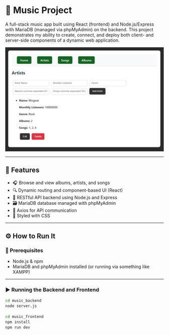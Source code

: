 # 🎵 Music Project

A full-stack music app built using React (frontend) and Node.js/Express with MariaDB (managed via phpMyAdmin) on the backend. This project demonstrates my ability to create, connect, and deploy both client- and server-side components of a dynamic web application.

![alt text](image.png)

---

## 🚀 Features

- 🎧 Browse and view albums, artists, and songs
- 🔍 Dynamic routing and component-based UI (React)
- 🎯 RESTful API backend using Node.js and Express
- 🗃️ MariaDB database managed with phpMyAdmin
- 🔄 Axios for API communication
- 🎨 Styled with CSS

---

## ⚙️ How to Run It

### 🔧 Prerequisites
- Node.js & npm
- MariaDB and phpMyAdmin installed (or running via something like XAMPP)

---

### ▶️ Running the Backend and Frontend

```bash
cd music_backend
node server.js

cd music_frontend
npm install
npm run dev